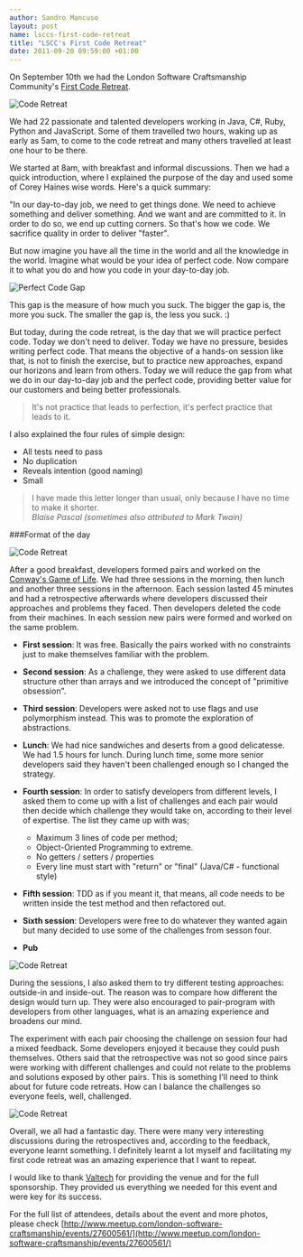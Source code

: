 ```yaml
---
author: Sandro Mancuso
layout: post
name: lsccs-first-code-retreat
title: "LSCC's First Code Retreat"
date: 2011-09-20 09:59:00 +01:00
---
```


On September 10th
we had the London Software Craftsmanship Community's [First Code Retreat](http://www.meetup.com/london-software-craftsmanship/events/27600561/).

![Code Retreat]({{site.baseurl}}/assets/img/custom/blog/coderetreat01.jpg)

We had 22 passionate and talented developers working in Java, C\#, Ruby,
Python and JavaScript. Some of them travelled two hours, waking up as
early as 5am, to come to the code retreat and many others travelled at
least one hour to be there.

We started at 8am, with breakfast and informal discussions. Then we had
a quick introduction, where I explained the purpose of the day and used
some of Corey Haines wise words. Here's a quick summary:

"In our day-to-day job, we need to get things done. We need to achieve
something and deliver something. And we want and are committed to it. In
order to do so, we end up cutting corners. So that's how we code. We
sacrifice quality in order to deliver "faster".

But now imagine you have all the time in the world and all the knowledge
in the world. Imagine what would be your idea of perfect code. Now
compare it to what you do and how you code in your day-to-day job.


![Perfect Code Gap]({{site.baseurl}}/assets/img/custom/blog/PerfectCode_Gap.jpg)

This gap is the measure of how much you suck. The bigger the gap is, the
more you suck. The smaller the gap is, the less you suck. :)

But today, during the code retreat, is the day that we will practice
perfect code. Today we don't need to deliver. Today we have no pressure,
besides writing perfect code. That means the objective of a hands-on
session like that, is not to finish the exercise, but to practice new
approaches, expand our horizons and learn from others. Today we will
reduce the gap from what we do in our day-to-day job and the perfect
code, providing better value for our customers and being better
professionals.


<blockquote>It's not practice that leads to perfection, it's perfect practice that leads to it.</blockquote>


I also explained the four rules of simple design:

-   All tests need to pass
-   No duplication
-   Reveals intention (good naming)
-   Small


<blockquote>I have made this letter longer than usual, only because I have no time to make it shorter.
 <footer><cite>Blaise Pascal (sometimes also attributed to Mark Twain)</cite></footer>
</blockquote>

###Format of the day


![Code Retreat]({{site.baseurl}}/assets/img/custom/blog/coderetreat04.jpg)

After a good breakfast, developers formed pairs and worked on the
[Conway's Game of Life](http://en.wikipedia.org/wiki/Conway%27s_Game_of_Life). We had
three sessions in the morning, then lunch and another three sessions in
the afternoon. Each session lasted 45 minutes and had a retrospective
afterwards where developers discussed their approaches and problems they
faced. Then developers deleted the code from their machines. In each
session new pairs were formed and worked on the same problem.


-   **First session**: It was free. Basically the pairs worked with no
    constraints just to make themselves familiar with the problem.
-   **Second session**: As a challenge, they were asked to use different
    data structure other than arrays and we introduced the concept of
    "primitive obsession".
-   **Third session**: Developers were asked not to use flags and use
    polymorphism instead. This was to promote the exploration of
    abstractions.

-   **Lunch**: We had nice sandwiches and deserts from a good
    delicatesse. We had 1.5 hours for lunch. During lunch time, some
    more senior developers said they haven't been challenged enough so I
    changed the strategy.

-   **Fourth session**: In order to satisfy developers from different
    levels, I asked them to come up with a list of challenges and each
    pair would then decide which challenge they would take on, according
    to their level of expertise. The list they came up with was;
    -   Maximum 3 lines of code per method;
    -   Object-Oriented Programming to extreme.
    -   No getters / setters / properties
    -   Every line must start with "return" or "final" (Java/C\# -
        functional style)

-   **Fifth session**: TDD as if you meant it, that means, all code
    needs to be written inside the test method and then refactored out.
-   **Sixth session**: Developers were free to do whatever they wanted
    again but many decided to use some of the challenges from sesson
    four. 
-   **Pub**


![Code Retreat]({{site.baseurl}}/assets/img/custom/blog/coderetreat11.jpg)

During the sessions, I also asked them to try different testing
approaches: outside-in and inside-out. The reason was to compare how
different the design would turn up. They were also encouraged to
pair-program with developers from other languages, what is an amazing
experience and broadens our mind. 

The experiment with each pair choosing the challenge on session four had
a mixed feedback. Some developers enjoyed it because they could push
themselves. Others said that the retrospective was not so good since
pairs were working with different challenges and could not relate to the
problems and solutions exposed by other pairs. This is something I'll
need to think about for future code retreats. How can I balance the
challenges so everyone feels, well, challenged.


![Code Retreat]({{site.baseurl}}/assets/img/custom/blog/coderetreat15.jpg)

Overall, we all had a fantastic day. There were many very interesting
discussions during the retrospectives and, according to the feedback,
everyone learnt something. I definitely learnt a lot myself and
facilitating my first code retreat was an amazing experience that I want
to repeat.

I would like to thank [Valtech](http://valtech.co.uk/) for providing the
venue and for the full sponsorship. They provided us everything we
needed for this event and were key for its success.

For the full list of attendees, details about the event and more photos,
please check
[http://www.meetup.com/london-software-craftsmanship/events/27600561/](http://www.meetup.com/london-software-craftsmanship/events/27600561/)
